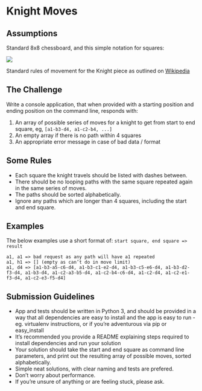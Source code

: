 # Knight Moves

## Assumptions

Standard 8x8 chessboard, and this simple notation for squares:

![](http://upload.wikimedia.org/wikipedia/commons/thumb/b/b6/SCD_algebraic_notation.svg/242px-SCD_algebraic_notation.svg.png)

Standard rules of movement for the Knight piece as outlined on [Wikipedia](http://en.wikipedia.org/wiki/Knight_(chess)#Movement)

## The Challenge

Write a console application, that when provided with a starting position and
ending position on the command line, responds with:

  1. An array of possible series of moves for a knight to get from start to end square, eg, `[a1-b3-d4, a1-c2-b4, ...]`
  2. An empty array if there is no path within 4 squares
  3. An appropriate error message in case of bad data / format

## Some Rules

- Each square the knight travels should be listed with dashes between.
- There should be no looping paths with the same square repeated again in the same series of moves.
- The paths should be sorted alphabetically.
- Ignore any paths which are longer than 4 squares, including the start and end square.

## Examples

The below examples use a short format of: `start square, end square => result`

```
a1, a1 => bad request as any path will have a1 repeated
a1, h1 => [] (empty as can’t do in move limit)
a1, d4 => [a1-b3-a5-c6-d4, a1-b3-c1-e2-d4, a1-b3-c5-e6-d4, a1-b3-d2-f3-d4, a1-b3-d4, a1-c2-a3-b5-d4, a1-c2-b4-c6-d4, a1-c2-d4, a1-c2-e1-f3-d4, a1-c2-e3-f5-d4]
```

## Submission Guidelines

  - App and tests should be written in Python 3, and should be provided in a way
  that all dependencies are easy to install and the app is easy to run - eg.
  virtualenv instructions, or if you’re adventurous via pip or easy_install
  - It’s recommended you provide a README explaining steps required to install
  dependencies and run your solution
  - Your solution should take the start and end square as command line
  parameters, and print out the resulting array of possible moves, sorted
  alphabetically.
  - Simple neat solutions, with clear naming and tests are prefered.
  - Don’t worry about performance.
  - If you’re unsure of anything or are feeling stuck, please ask.
